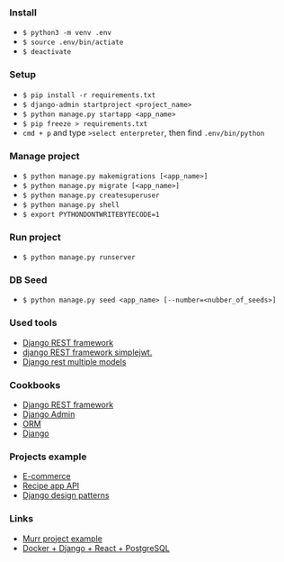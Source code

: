 ### Install

- `$ python3 -m venv .env`
- `$ source .env/bin/actiate`
- `$ deactivate`

### Setup

- `$ pip install -r requirements.txt`
- `$ django-admin startproject <project_name>`
- `$ python manage.py startapp <app_name>`
- `$ pip freeze > requirements.txt`
- `cmd + p` and type `>select enterpreter`, then find `.env/bin/python`

### Manage project

- `$ python manage.py makemigrations [<app_name>]`
- `$ python manage.py migrate [<app_name>]`
- `$ python manage.py createsuperuser`
- `$ python manage.py shell`
- `$ export PYTHONDONTWRITEBYTECODE=1`

### Run project

- `$ python manage.py runserver`

### DB Seed

- `$ python manage.py seed <app_name> [--number=<nubber_of_seeds>]`

### Used tools

- [Django REST framework](https://www.django-rest-framework.org/)
- [django REST framework simplejwt.](https://django-rest-framework-simplejwt.readthedocs.io/en/latest/getting_started.html)
- [Django rest multiple models](https://django-rest-multiple-models.readthedocs.io/en/latest/)

### Cookbooks

- [Django REST framework](https://books.agiliq.com/projects/django-api-polls-tutorial/en/latest/)
- [Django Admin](https://books.agiliq.com/projects/django-admin-cookbook/en/latest/)
- [ORM](https://books.agiliq.com/projects/django-orm-cookbook/en/)
- [Django](https://books.agiliq.com/projects/django-orm-cookbook/en/)

### Projects example

- [E-commerce](https://github.com/justdjango/django-react-ecommerce)
- [Recipe app API](https://github.com/LondonAppDeveloper/recipe-app-api)
- [Django design patterns](https://github.com/PacktPublishing/Django-Design-Patterns-and-Best-Practices-Second-Edition)

### Links

- [Murr project example](https://gitlab.com/Murrengan/murr)
- [Docker + Django + React + PostgreSQL](https://www.youtube.com/watch?v=hwHRI59iGlw&ab_channel=DjangoConUS)
